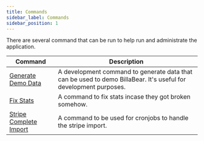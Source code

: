 ```yaml
---
title: Commands
sidebar_label: Commands
sidebar_position: 1
---
```

There are several command that can be run to help run and administrate the application. 

| Command | Description |
| --- | --- |
| [Generate Demo Data](demo_data.md) | A development command to generate data that can be used to demo BillaBear. It's useful for development purposes. |
| [Fix Stats](fix_stats.md) | A command to fix stats incase they got broken somehow. |
| [Stripe Complete Import](stripe_complete_import.md) | A command to be used for cronjobs to handle the stripe import. |
